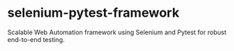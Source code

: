 # selenium-pytest-framework
Scalable Web Automation framework using Selenium and Pytest for robust end-to-end testing.
